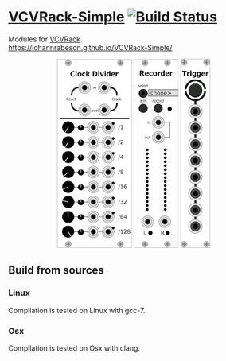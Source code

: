 # [VCVRack-Simple](https://iohannrabeson.github.io/VCVRack-Simple/) [![Build Status](https://travis-ci.org/IohannRabeson/VCVRack-Simple.svg?branch=master)](https://travis-ci.org/IohannRabeson/VCVRack-Simple)
Modules for [VCVRack](https://github.com/VCVRack/Rack).  
https://iohannrabeson.github.io/VCVRack-Simple/

<p align="center">
<a href="docs/modules/clock_divider"><img src="screenshots/clock_divider.png" alt="Clock divider image"></a>
<a href="docs/modules/recorder"><img src="screenshots/recorder.png" alt="Wav Recorder"></a>
<a href="docs/modules/button_trigger"><img src="screenshots/button_trigger.png" alt="Button trigger image"></a>
</p>

## Build from sources
### Linux
Compilation is tested on Linux with gcc-7.

### Osx
Compilation is tested on Osx with clang.
